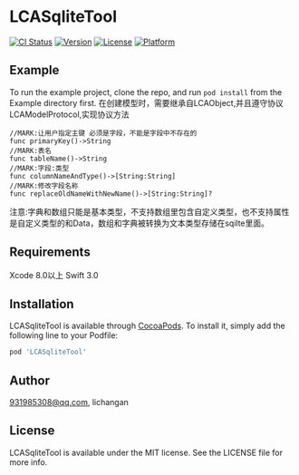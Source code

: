 # LCASqliteTool

[![CI Status](http://img.shields.io/travis/931985308@qq.com/LCASqliteTool.svg?style=flat)](https://travis-ci.org/931985308@qq.com/LCASqliteTool)
[![Version](https://img.shields.io/cocoapods/v/LCASqliteTool.svg?style=flat)](http://cocoapods.org/pods/LCASqliteTool)
[![License](https://img.shields.io/cocoapods/l/LCASqliteTool.svg?style=flat)](http://cocoapods.org/pods/LCASqliteTool)
[![Platform](https://img.shields.io/cocoapods/p/LCASqliteTool.svg?style=flat)](http://cocoapods.org/pods/LCASqliteTool)

## Example

To run the example project, clone the repo, and run `pod install` from the Example directory first.
在创建模型时，需要继承自LCAObject,并且遵守协议LCAModelProtocol,实现协议方法
```
//MARK:让用户指定主键 必须是字段，不能是字段中不存在的
func primaryKey()->String
//MARK:表名
func tableName()->String
//MARK:字段:类型
func columnNameAndType()->[String:String]
//MARK:修改字段名称
func replaceOldNameWithNewName()->[String:String]?
```
注意:字典和数组只能是基本类型，不支持数组里包含自定义类型，也不支持属性是自定义类型的和Data，数组和字典被转换为文本类型存储在sqilte里面。
## Requirements
Xcode 8.0以上 Swift 3.0
## Installation

LCASqliteTool is available through [CocoaPods](http://cocoapods.org). To install
it, simply add the following line to your Podfile:

```ruby
pod 'LCASqliteTool'
```

## Author

931985308@qq.com, lichangan

## License

LCASqliteTool is available under the MIT license. See the LICENSE file for more info.
